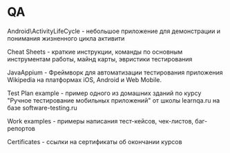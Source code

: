 # QA
Android\ActivityLifeCycle - небольшое приложение для демонстрации и понимания жизненного цикла активити

Cheat Sheets - краткие инструкции, команды по основным инструментам работы, майнд карты, эвристики тестирования

JavaAppium - Фреймворк для автоматизации тестирования приложения Wikipedia на платформах iOS, Android и Web Mobile.

Test Plan example - пример одного из домашних зданий по курсу "Ручное тестирование мобильных приложений" от школы learnqa.ru на базе software-testing.ru

Work examples - примеры написания тест-кейсов, чек-листов, баг-репортов

Certificates - ссылки на сертификаты об окончании курсов



